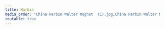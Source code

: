 ```yaml
---
title: Harbin
media_order: 'China Harbin Walter Magnet  (1).jpg,China Harbin Walter Magnet  (2).jpg,China Harbin Walter Magnet  (3).jpg,China Harbin Walter Magnet  (4).jpg,China Harbin Walter Magnet  (5).jpg,China Harbin Walter Magnet  (7).jpg,China Harbin Walter Magnet  (8).jpg,China Harbin Walter Magnet  (9).jpg,China Harbin Walter Magnet  (10).jpg,China Harbin Walter Magnet  (11).jpg,China Harbin Walter Magnet  (12).jpg,China Harbin Walter Magnet  (14).jpg,China Harbin Walter Magnet  (16).jpg,China Harbin Walter Magnet  (17).jpg,China Harbin Walter Magnet  (18).jpg,China Harbin Walter Magnet  (19).jpg'
routable: true
---
```


